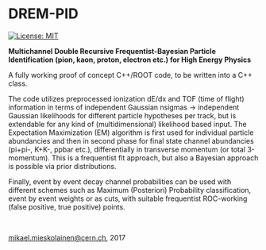 # DREM-PID

[![License: MIT](https://img.shields.io/badge/License-MIT-yellow.svg)](https://opensource.org/licenses/MIT)

<b> Multichannel Double Recursive Frequentist-Bayesian Particle Identification (pion, kaon, proton, electron etc.) for High Energy Physics </b>

A fully working proof of concept C++/ROOT code, to be written into a C++ class.
<br/>

The code utilizes preprocessed ionization dE/dx and TOF (time of flight) information in terms of independent Gaussian nsigmas -> independent Gaussian likelihoods for different particle hypotheses per track, but is extendable for any kind of (multidimensional) likelihood based input. The Expectation Maximization (EM) algorithm is first used for individual particle abundancies and then in second phase for final state channel abundancies (pi+pi-, K+K-, ppbar etc.), differentially in transverse momentum (or total 3-momentum). This is a frequentist fit approach, but also a Bayesian approach is possible via prior distributions.

Finally, event by event decay channel probabilities can be used with different schemes such as Maximum (Posteriori) Probability classification, event by event weights or as cuts, with suitable frequentist ROC-working (false positive, true positive) points.

<br/>

mikael.mieskolainen@cern.ch, 2017
